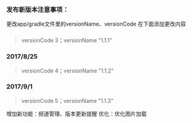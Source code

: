 ### 发布新版本注意事项：
更改app/gradle文件里的versionName、versionCode
在下面添加更改内容

### 
>versionCode 3；versionName "1.1.1"

### 2017/8/25
>versionCode 4；versionName "1.1.2"

### 2017/9/1
>versionCode 5；versionName "1.1.3"

增加新功能：频道管理、版本更新提醒
优化：优化图片加载

